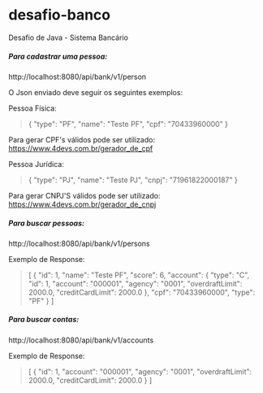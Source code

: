 # desafio-banco
Desafio de Java - Sistema Bancário

##### Para cadastrar uma pessoa:

http://localhost:8080/api/bank/v1/person

O Json enviado deve seguir os seguintes exemplos: 

Pessoa Física:
>{
>	"type": "PF",
>	"name": "Teste PF",
>	"cpf": "70433960000"
>}

Para gerar CPF's válidos pode ser utilizado: https://www.4devs.com.br/gerador_de_cpf 

Pessoa Jurídica:
>{
>	"type": "PJ",
>	"name": "Teste PJ",
>	"cnpj": "71961822000187"
>}

Para gerar CNPJ'S válidos pode ser utilizado: https://www.4devs.com.br/gerador_de_cnpj


##### Para buscar pessoas:

http://localhost:8080/api/bank/v1/persons

Exemplo de Response: 
>[
>    {
>        "id": 1,
>        "name": "Teste PF",
>        "score": 6,
>        "account": {
>            "type": "C",
>            "id": 1,
>            "account": "000001",
>            "agency": "0001",
>            "overdraftLimit": 2000.0,
>            "creditCardLimit": 2000.0
>        },
>        "cpf": "70433960000",
>        "type": "PF"
>    }
>]

##### Para buscar contas: 

http://localhost:8080/api/bank/v1/accounts

Exemplo de Response:

>[
>    {
>        "id": 1,
>        "account": "000001",
>        "agency": "0001",
>        "overdraftLimit": 2000.0,
>        "creditCardLimit": 2000.0
>    }
>]
